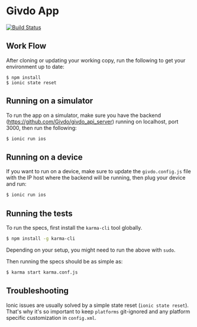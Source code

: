 # Givdo App

[![Build Status](https://semaphoreci.com/api/v1/projects/6e4dc645-8ccc-42af-8e79-720fa7afd1e2/654778/badge.svg)](https://semaphoreci.com/chjunior/givdo_app)

## Work Flow

After cloning or updating your working copy, run the following to get your environment up to date:

```
$ npm install
$ ionic state reset
```

## Running on a simulator

To run the app on a simulator, make sure you have the backend (https://github.com/Givdo/givdo_api_server) running on localhost, port 3000, then run the following:

```bash
$ ionic run ios
```

## Running on a device

If you want to run on a device, make sure to update the `givdo.config.js` file with the IP host where the backend will be running, then plug your device and run:

```bash
$ ionic run ios
```

## Running the tests

To run the specs, first install the `karma-cli` tool globally.

```bash
$ npm install -g karma-cli
```

Depending on your setup, you might need to run the above with `sudo`.

Then running the specs should be as simple as:

```bash
$ karma start karma.conf.js
```

## Troubleshooting

Ionic issues are usually solved by a simple state reset (`ionic state reset`). That's why it's so important to keep `platforms` git-ignored and any platform specific customization in `config.xml`.
